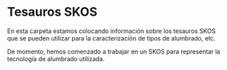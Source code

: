 # Tesauros SKOS
En esta carpeta estamos colocando información sobre los tesauros SKOS que se pueden utilizar para la caracterización de tipos de alumbrado, etc.

De momento, hemos comenzado a trabajar en un SKOS para representar la tecnología de alumbrado utilizada.


